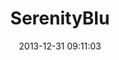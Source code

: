 ---
layout: portfolio
title:  SerenityBlu
image: /images/SerenityBlu.png
siteURL: http://serenityblu.co.uk
date:   2013-12-31 09:11:03
categories: porfolio
---